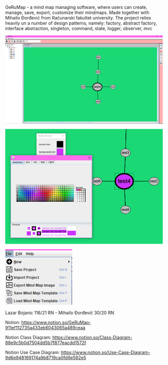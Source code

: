 GeRuMap - a mind map managing software, where users can create, manage, save, export, customize their mindmaps. Made together with Mihailo Đorđević from Računarski fakultet university. The project relies heavily un a number of design patterns, namely: factory, abstract factory, interface abstraction, singleton, command, state, logger, observer, mvc

![](gerumap-1.png)

![](gerumap-2.png)

![](gerumap-3.png)

Lazar Bojanic 116/21 RN - Mihailo Đorđević 30/20 RN

Notion: https://www.notion.so/GeRuMap-911ef112735a433eb6043065a489ceaa

Notion Class Diagram: https://www.notion.so/Class-Diagram-88e9c5b0d7504dd5b7f877eacdd1572f

Notion Use Case Diagram: https://www.notion.so/Use-Case-Diagram-9d6e948169174a9b8719ca0fd9e592e5
